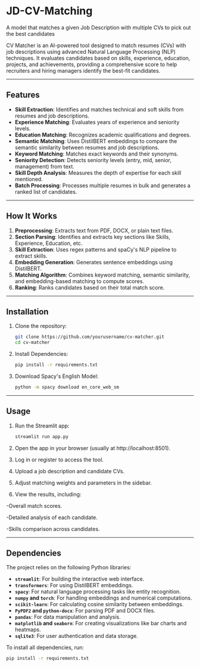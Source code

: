 # JD-CV-Matching
A model that matches a given Job Description with multiple CVs to pick out the best candidates

CV Matcher is an AI-powered tool designed to match resumes (CVs) with job descriptions using advanced Natural Language Processing (NLP) techniques. It evaluates candidates based on skills, experience, education, projects, and achievements, providing a comprehensive score to help recruiters and hiring managers identify the best-fit candidates.

---

## **Features**
- **Skill Extraction**: Identifies and matches technical and soft skills from resumes and job descriptions.
- **Experience Matching**: Evaluates years of experience and seniority levels.
- **Education Matching**: Recognizes academic qualifications and degrees.
- **Semantic Matching**: Uses DistilBERT embeddings to compare the semantic similarity between resumes and job descriptions.
- **Keyword Matching**: Matches exact keywords and their synonyms.
- **Seniority Detection**: Detects seniority levels (entry, mid, senior, management) from text.
- **Skill Depth Analysis**: Measures the depth of expertise for each skill mentioned.
- **Batch Processing**: Processes multiple resumes in bulk and generates a ranked list of candidates.

---

## **How It Works**
1. **Preprocessing**: Extracts text from PDF, DOCX, or plain text files.
2. **Section Parsing**: Identifies and extracts key sections like Skills, Experience, Education, etc.
3. **Skill Extraction**: Uses regex patterns and spaCy's NLP pipeline to extract skills.
4. **Embedding Generation**: Generates sentence embeddings using DistilBERT.
5. **Matching Algorithm**: Combines keyword matching, semantic similarity, and embedding-based matching to compute scores.
6. **Ranking**: Ranks candidates based on their total match score.

---

## **Installation**
1. Clone the repository:
   ```bash
   git clone https://github.com/yourusername/cv-matcher.git
   cd cv-matcher
   ```
2. Install Dependencies:
   ```bash
   pip install -r requirements.txt
   ```
3. Download Spacy's English Model:
   ```bash
   python -m spacy download en_core_web_sm
   ```
---

## Usage

1. Run the Streamlit app:
   ```bash
   streamlit run app.py
    ```
2. Open the app in your browser (usually at http://localhost:8501).

3. Log in or register to access the tool.

4. Upload a job description and candidate CVs.

5. Adjust matching weights and parameters in the sidebar.

6. View the results, including:

  -Overall match scores.

  -Detailed analysis of each candidate.

  -Skills comparison across candidates.

---

## Dependencies

The project relies on the following Python libraries:

- **`streamlit`**: For building the interactive web interface.
- **`transformers`**: For using DistilBERT embeddings.
- **`spacy`**: For natural language processing tasks like entity recognition.
- **`numpy` and `torch`**: For handling embeddings and numerical computations.
- **`scikit-learn`**: For calculating cosine similarity between embeddings.
- **`PyPDF2` and `python-docx`**: For parsing PDF and DOCX files.
- **`pandas`**: For data manipulation and analysis.
- **`matplotlib` and `seaborn`**: For creating visualizations like bar charts and heatmaps.
- **`sqlite3`**: For user authentication and data storage.

To install all dependencies, run:
```bash
pip install -r requirements.txt
```
